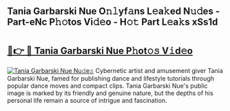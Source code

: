 ## Tania Garbarski Nue O𝚗𝚕yf𝚊ns L𝚎a𝚔ed N𝚞𝚍es - Part-eNc P𝚑𝚘tos Vi𝚍𝚎o - H𝚘𝚝 Part L𝚎a𝚔s xSs1d

# <h2><a href="http://kfdk1d.oniu.top/?m=Tania+Garbarski+Nue">🔗👉 🔴 Tania Garbarski Nue P𝚑ot𝚘𝚜 V𝚒d𝚎o</a></h2>

[![Tania Garbarski Nue Nu𝚍e𝚜](https://i.imgur.com/0qMVB7G.gif)](http://kfdk1d.oniu.top/?m=Tania+Garbarski+Nue)
Cybernetic artist and amusement giver Tania Garbarski Nue, famed for publishing dance and lifestyle tutorials through popular dance moves and compact clips. Tania Garbarski Nue's public image is marked by its friendly and genuine nature, but the depths of his personal life remain a source of intrigue and fascination.  
